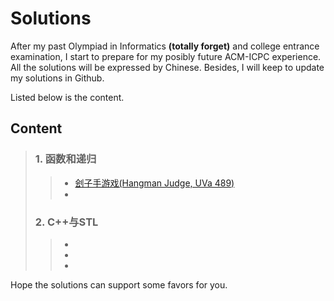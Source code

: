 # Solutions
After my past Olympiad in Informatics **(totally forget)** and college entrance examination, I start to prepare for my posibly future ACM-ICPC experience. All the solutions will be expressed by Chinese. Besides, I will keep to update my solutions in Github.

Listed below is the content.

## Content
> ### 1. 函数和递归
> > * [刽子手游戏(Hangman Judge, UVa 489)](tests/UVa%20489%20%E5%88%BD%E5%AD%90%E6%89%8B%E6%B8%B8%E6%88%8F.md)
> > * 
> ### 2. C++与STL
> > * 
> > * 
> > * 

Hope the solutions can support some favors for you.
